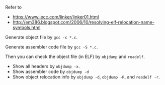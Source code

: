 Refer to

* https://www.iecc.com/linker/linker01.html
* http://em386.blogspot.com/2006/10/resolving-elf-relocation-name-symbols.html

Generate object file by `gcc -c *.c`.

Generate assembler code file by `gcc -S *.c`.

Then you can check the object file (in ELF) by `objdump` and `readelf`.

* Show all headers by `objdump -x`.
* Show assembler code by `objdump -d`
* Show object relocation info by `objdump -d`, `objdump -R`, and `readelf -r`.

